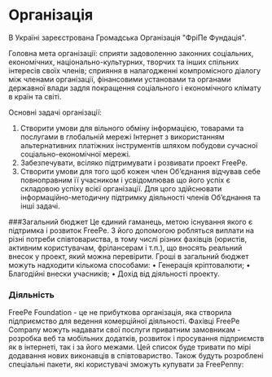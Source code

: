 # Організація

В Україні зареєстрована Громадська Організація "ФріПе Фундація". 

Головна мета організації: сприяти задоволенню законних соціальних, економічних, національно-культурних, творчих та інших спільних інтересів своїх членів; сприяння в налагодженні компромісного діалогу між членами організації, фінансовими установами та органами державної влади задля покращення соціального і економічного клімату в країн та світі.

Основні задачі організації:
1. Створити умови для вільного обміну інформацією, товарами та послугами в глобальній мережі Інтернет з використанням альтернативних платіжних інструментів шляхом побудови сучасної соціально-економічної мережі.
2. Забезпечувати, всіляко підтримувати і розвивати проект FreePe.
3. Створити умови для того щоб кожен член Об’єднання відчував себе повноправним її учасником і усвідомлював що його успіх є складовою успіху всієї організації. Для цого здійснювати інформаційно-методичну підтримку діяльності членів Об’єднання та інші задачі.

###Загальний бюджет
Це єдиний гаманець, метою існування якого є підтримка і розвиток FreePe. З його допомогою робляться виплати на різні потреби співтовариства, в тому числі різних фахівців (юристів, активним користувачам, фрілансерам і т.п.), що вносять реальний внесок у проект, який можна перевірити. Гроші в загальний бюджет можуть надходити кількома способами:
•	Генерація кріптовалюти;
•	Благодійні внески учасників;
•	Дохід від діяльності проекту.


### Діяльність
FreePe Foundation - це не прибуткова організація, яка створила підприємство для ведення комерційної діяльності.
Фахівці FreePe Company можуть надавати свої послуги приватним замовникам - розробка веб та мобільних додатків, розвиток і просування підприємств як в інтернеті, так і за його межами. Цей список буде тривати по мірі додавання нових виконавців в співтовариство. Також будуть розроблені спеціальні пакети, які користувачі зможуть купувати за FreePenny:

